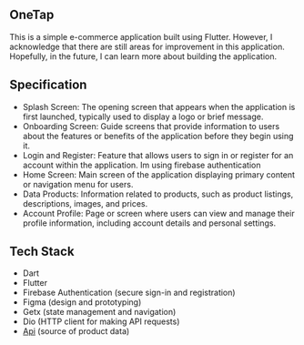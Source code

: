 ## OneTap
This is a simple e-commerce application built using Flutter. However, I acknowledge that there are still areas for improvement in this application. Hopefully, in the future, I can learn more about building the application.

## Specification
- Splash Screen: The opening screen that appears when the application is first launched, typically used to display a logo or brief message.
- Onboarding Screen: Guide screens that provide information to users about the features or benefits of the application before they begin using it.
- Login and Register: Feature that allows users to sign in or register for an account within the application. Im using firebase authentication
- Home Screen: Main screen of the application displaying primary content or navigation menu for users.
- Data Products: Information related to products, such as product listings, descriptions, images, and prices.
- Account Profile: Page or screen where users can view and manage their profile information, including account details and personal settings.

## Tech Stack
- Dart
- Flutter
- Firebase Authentication (secure sign-in and registration)
- Figma (design and prototyping)
- Getx (state management and navigation)
- Dio (HTTP client for making API requests)
- [Api](https://fakestoreapi.com/) (source of product data)
